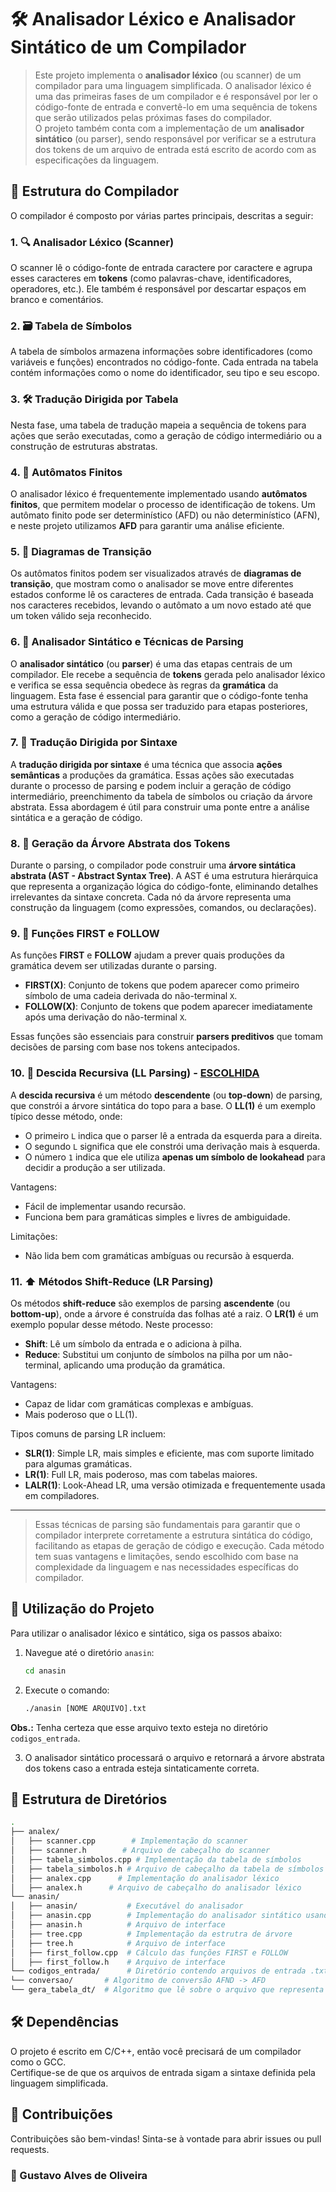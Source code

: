 # 🛠️ Analisador Léxico e Analisador Sintático de um Compilador

> Este projeto implementa o **analisador léxico** (ou scanner) de um compilador para uma linguagem simplificada. O analisador léxico é uma das primeiras fases de um compilador e é responsável por ler o código-fonte de entrada e convertê-lo em uma sequência de tokens que serão utilizados pelas próximas fases do compilador.<br>O projeto também conta com a implementação de um **analisador sintático** (ou parser), sendo responsável por verificar se a estrutura dos tokens de um arquivo de entrada está escrito de acordo com as especificações da linguagem.


## 🧩 Estrutura do Compilador

O compilador é composto por várias partes principais, descritas a seguir:

### 1. 🔍 **Analisador Léxico (Scanner)**
O scanner lê o código-fonte de entrada caractere por caractere e agrupa esses caracteres em **tokens** (como palavras-chave, identificadores, operadores, etc.). Ele também é responsável por descartar espaços em branco e comentários.

### 2. 🗃️ **Tabela de Símbolos**
A tabela de símbolos armazena informações sobre identificadores (como variáveis e funções) encontrados no código-fonte. Cada entrada na tabela contém informações como o nome do identificador, seu tipo e seu escopo.

### 3. 🛠️ **Tradução Dirigida por Tabela**
Nesta fase, uma tabela de tradução mapeia a sequência de tokens para ações que serão executadas, como a geração de código intermediário ou a construção de estruturas abstratas.

### 4. 🔄 **Autômatos Finitos**
O analisador léxico é frequentemente implementado usando **autômatos finitos**, que permitem modelar o processo de identificação de tokens. Um autômato finito pode ser determinístico (AFD) ou não determinístico (AFN), e neste projeto utilizamos **AFD** para garantir uma análise eficiente.

### 5. 📝 **Diagramas de Transição**
Os autômatos finitos podem ser visualizados através de **diagramas de transição**, que mostram como o analisador se move entre diferentes estados conforme lê os caracteres de entrada. Cada transição é baseada nos caracteres recebidos, levando o autômato a um novo estado até que um token válido seja reconhecido.

### 6. 📐 **Analisador Sintático e Técnicas de Parsing**

O **analisador sintático** (ou **parser**) é uma das etapas centrais de um compilador. Ele recebe a sequência de **tokens** gerada pelo analisador léxico e verifica se essa sequência obedece às regras da **gramática** da linguagem. Esta fase é essencial para garantir que o código-fonte tenha uma estrutura válida e que possa ser traduzido para etapas posteriores, como a geração de código intermediário.

### 7. 🧱 **Tradução Dirigida por Sintaxe**
A **tradução dirigida por sintaxe** é uma técnica que associa **ações semânticas** a produções da gramática. Essas ações são executadas durante o processo de parsing e podem incluir a geração de código intermediário, preenchimento da tabela de símbolos ou criação da árvore abstrata. Essa abordagem é útil para construir uma ponte entre a análise sintática e a geração de código.

### 8. 🌲 **Geração da Árvore Abstrata dos Tokens**
Durante o parsing, o compilador pode construir uma **árvore sintática abstrata (AST - Abstract Syntax Tree)**. A AST é uma estrutura hierárquica que representa a organização lógica do código-fonte, eliminando detalhes irrelevantes da sintaxe concreta. Cada nó da árvore representa uma construção da linguagem (como expressões, comandos, ou declarações).


### 9. 🔄 **Funções FIRST e FOLLOW**
As funções **FIRST** e **FOLLOW** ajudam a prever quais produções da gramática devem ser utilizadas durante o parsing.

- **FIRST(X)**: Conjunto de tokens que podem aparecer como primeiro símbolo de uma cadeia derivada do não-terminal `X`.
- **FOLLOW(X)**: Conjunto de tokens que podem aparecer imediatamente após uma derivação do não-terminal `X`.

Essas funções são essenciais para construir **parsers preditivos** que tomam decisões de parsing com base nos tokens antecipados.

### 10. 🔽 **Descida Recursiva (LL Parsing) - [ESCOLHIDA](#)** 
A **descida recursiva** é um método **descendente** (ou **top-down**) de parsing, que constrói a árvore sintática do topo para a base. O **LL(1)** é um exemplo típico desse método, onde:

- O primeiro `L` indica que o parser lê a entrada da esquerda para a direita.
- O segundo `L` significa que ele constrói uma derivação mais à esquerda.
- O número `1` indica que ele utiliza **apenas um símbolo de lookahead** para decidir a produção a ser utilizada.

Vantagens:
- Fácil de implementar usando recursão.
- Funciona bem para gramáticas simples e livres de ambiguidade.

Limitações:
- Não lida bem com gramáticas ambíguas ou recursão à esquerda.

### 11. ⬆️ **Métodos Shift-Reduce (LR Parsing)** 
Os métodos **shift-reduce** são exemplos de parsing **ascendente** (ou **bottom-up**), onde a árvore é construída das folhas até a raiz. O **LR(1)** é um exemplo popular desse método. Neste processo:

- **Shift**: Lê um símbolo da entrada e o adiciona à pilha.
- **Reduce**: Substitui um conjunto de símbolos na pilha por um não-terminal, aplicando uma produção da gramática.

Vantagens:
- Capaz de lidar com gramáticas complexas e ambíguas.
- Mais poderoso que o LL(1).

Tipos comuns de parsing LR incluem:
- **SLR(1)**: Simple LR, mais simples e eficiente, mas com suporte limitado para algumas gramáticas.
- **LR(1)**: Full LR, mais poderoso, mas com tabelas maiores.
- **LALR(1)**: Look-Ahead LR, uma versão otimizada e frequentemente usada em compiladores.

---

>Essas técnicas de parsing são fundamentais para garantir que o compilador interprete corretamente a estrutura sintática do código, facilitando as etapas de geração de código e execução. Cada método tem suas vantagens e limitações, sendo escolhido com base na complexidade da linguagem e nas necessidades específicas do compilador.


## 🚀 Utilização do Projeto

Para utilizar o analisador léxico e sintático, siga os passos abaixo:

1. Navegue até o diretório `anasin`:
   ```bash
   cd anasin
   ```

2. Execute o comando:
    ```bash
    ./anasin [NOME ARQUIVO].txt
    ```

**Obs.:** Tenha certeza que esse arquivo texto esteja no diretório `codigos_entrada`.

3. O analisador sintático processará o arquivo e retornará a árvore abstrata dos tokens caso a entrada esteja sintaticamente correta.

## 📂 Estrutura de Diretórios

```bash
.
├── analex/
│   ├── scanner.cpp        # Implementação do scanner
│   ├── scanner.h        # Arquivo de cabeçalho do scanner
│   ├── tabela_simbolos.cpp # Implementação da tabela de símbolos
│   ├── tabela_simbolos.h # Arquivo de cabeçalho da tabela de símbolos
│   ├── analex.cpp      # Implementação do analisador léxico
│   ├── analex.h      # Arquivo de cabeçalho do analisador léxico
└── anasin/  
│   ├── anasin/           # Executável do analisador
│   ├── anasin.cpp        # Implementação do analisador sintático usando o método descida recursiva
│   ├── anasin.h          # Arquivo de interface
│   ├── tree.cpp          # Implementação da estrutra de árvore
│   ├── tree.h            # Arquivo de interface
│   ├── first_follow.cpp  # Cálculo das funções FIRST e FOLLOW
│   ├── first_follow.h    # Arquivo de interface
└── codigos_entrada/      # Diretório contendo arquivos de entrada .txt
└── conversao/       # Algoritmo de conversão AFND -> AFD
└── gera_tabela_dt/  # Algoritmo que lê sobre o arquivo que representa o AFD e cria a tabela de transição (TAD)
```

## 🛠️ Dependências

O projeto é escrito em C/C++, então você precisará de um compilador como o GCC.  
Certifique-se de que os arquivos de entrada sigam a sintaxe definida pela linguagem simplificada.

## 🤝 Contribuições

Contribuições são bem-vindas! Sinta-se à vontade para abrir issues ou pull requests.

### 👤 Gustavo Alves de Oliveira
